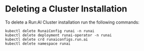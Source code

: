 # Deleting a Cluster Installation

To delete a Run:AI Cluster installation run the following commands:

    kubectl delete RunaiConfig runai -n runai
    kubectl delete deployment runai-operator -n runai
    kubectl delete crd runaiconfigs.run.ai
    kubectl delete namespace runai
